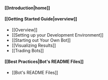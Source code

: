#### [[Introduction|home]]

#### [[Getting Started Guide|overview]]
* [[Overview]]
* [[Setting up your Development Environment]]
* [[Starting out Your Own Bot]]
* [[Visualizing Results]]
* [[Trading Bots]]

#### [[Best Practices|Bot's README Files]]
* [[Bot's README Files]]
